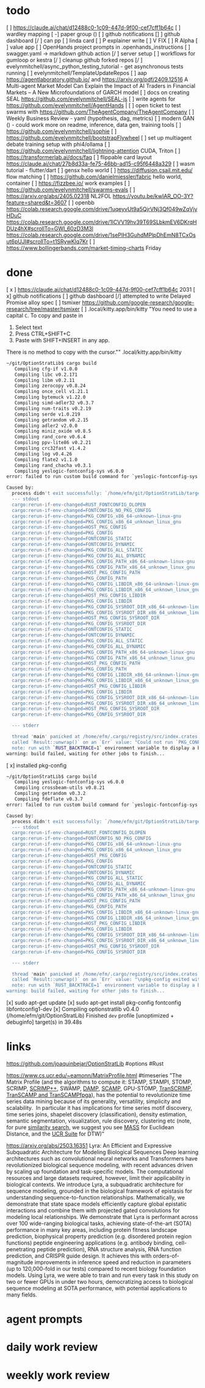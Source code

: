 # todo
[  ] https://claude.ai/chat/d12488c0-1c09-447d-9f00-cef7cff1b64c
[ ] wardley mapping
[ -] paper group ()
[ ] github notifications
[]  ] github dashboard
[/ ] can pp
[ ] linda card
[ ] P explainer write
[ ] V FIX
[ ] R Alpha
[ ] value app
[ ] OpenHands project prompts in .openhands_instructions
[ ] swagger.yaml -> markdown github action
[/ ] server setup
[ ] workflows for gumloop or kestra
[/ ] cleanup github forked repos
[/ ] evelynmitchell/async_python_testing_tutorial - get asynchronous tests running
[ ] evelynmitchell/TemplateUpdateRepos
[ ] aap https://agentlaboratory.github.io/ and https://arxiv.org/pdf/2409.12516 A Multi-agent Market Model Can Explain the Impact of AI Traders in Financial Markets – A New Microfoundations of GARCH model
[ ] docs on creating SEAL https://github.com/evelynmitchell/SEAL-js
[ ] write agents for https://github.com/evelynmitchell/AgentHands |
[ ] open ticket to test swarms with https://github.com/TheAgentCompany/TheAgentCompany
[ ] Weekly Business Review - yaml (hypothesis, dag, metrics)
[ ] modern GAN () - could work more on readme, inference, data gen, training tools
[ ] https://github.com/evelynmitchell/sophie
[ ] https://github.com/evelynmitchell/bootstrapFlywheel
[ ] set up multiagent debate training setup with phi4/ollama
[ ] https://github.com/evelynmitchell/lightning-attention CUDA, Triton
[ ] https://transformerlab.ai/docs/faq
[ ] flippable card layout https://claude.ai/chat/27b8d33a-fe75-46bb-ad15-c95f6448a329
[ ] wasm tutorial - flutter/dart
[ ] gensx hello world
[ ] https://diffusion.csail.mit.edu/ flow matching 
[ ] https://github.com/danielmiessler/fabric hello world, container
[ ] https://fizzbee.io/ work examples
[ ] https://github.com/evelynmitchell/swarms-evals
[ ] https://arxiv.org/abs/2405.02318 NL2FOL
https://youtu.be/kwIAR_OO-3Y?feature=shared&t=3607
[ ] openbb https://colab.research.google.com/drive/1uqeyvUt9a5QjrVNj3Qf049wZqVjyHDuC https://colab.research.google.com/drive/1lCVV19hv39T69SLbkmEV6DKrqHDUz4hX#scrollTo=GWI_60zD3M3l https://colab.research.google.com/drive/1sePIH3GuhdMPlpDhEmN8TCxOsut6pUJI#scrollTo=t1SRywKlq7Kr
[ ]  https://www.bollingerbands.com/market-timing-charts Friday

# done

[ x ] https://claude.ai/chat/d12488c0-1c09-447d-9f00-cef7cff1b64c 2031
[ x] github notifications
[ ] github dashboard
[/] attempted to write Delayed Promise alloy spec
[ ] tsmixer https://github.com/google-research/google-research/tree/master/tsmixer
[ ] .local/kitty.app/bin/kitty "You need to use a capital `C`. To copy and paste in

1. Select text
2. Press CTRL+SHIFT+C
3. Paste with SHIFT+INSERT in any app.

There is no method to copy with the cursor.""
.local/kitty.app/bin/kitty

```bash 
~/git/OptionStratLib$ cargo build
   Compiling cfg-if v1.0.0
   Compiling libc v0.2.171
   Compiling libm v0.2.11
   Compiling zerocopy v0.8.24
   Compiling once_cell v1.21.1
   Compiling bytemuck v1.22.0
   Compiling simd-adler32 v0.3.7
   Compiling num-traits v0.2.19
   Compiling serde v1.0.219
   Compiling getrandom v0.2.15
   Compiling adler2 v2.0.0
   Compiling miniz_oxide v0.8.5
   Compiling rand_core v0.6.4
   Compiling ppv-lite86 v0.2.21
   Compiling crc32fast v1.4.2
   Compiling log v0.4.26
   Compiling flate2 v1.1.0
   Compiling rand_chacha v0.3.1
   Compiling yeslogic-fontconfig-sys v6.0.0
error: failed to run custom build command for `yeslogic-fontconfig-sys v6.0.0`

Caused by:
  process didn't exit successfully: `/home/efm/git/OptionStratLib/target/debug/build/yeslogic-fontconfig-sys-82c2c7d48aa7e58a/build-script-build` (exit status: 101)
  --- stdout
  cargo:rerun-if-env-changed=RUST_FONTCONFIG_DLOPEN
  cargo:rerun-if-env-changed=FONTCONFIG_NO_PKG_CONFIG
  cargo:rerun-if-env-changed=PKG_CONFIG_x86_64-unknown-linux-gnu
  cargo:rerun-if-env-changed=PKG_CONFIG_x86_64_unknown_linux_gnu
  cargo:rerun-if-env-changed=HOST_PKG_CONFIG
  cargo:rerun-if-env-changed=PKG_CONFIG
  cargo:rerun-if-env-changed=FONTCONFIG_STATIC
  cargo:rerun-if-env-changed=FONTCONFIG_DYNAMIC
  cargo:rerun-if-env-changed=PKG_CONFIG_ALL_STATIC
  cargo:rerun-if-env-changed=PKG_CONFIG_ALL_DYNAMIC
  cargo:rerun-if-env-changed=PKG_CONFIG_PATH_x86_64-unknown-linux-gnu
  cargo:rerun-if-env-changed=PKG_CONFIG_PATH_x86_64_unknown_linux_gnu
  cargo:rerun-if-env-changed=HOST_PKG_CONFIG_PATH
  cargo:rerun-if-env-changed=PKG_CONFIG_PATH
  cargo:rerun-if-env-changed=PKG_CONFIG_LIBDIR_x86_64-unknown-linux-gnu
  cargo:rerun-if-env-changed=PKG_CONFIG_LIBDIR_x86_64_unknown_linux_gnu
  cargo:rerun-if-env-changed=HOST_PKG_CONFIG_LIBDIR
  cargo:rerun-if-env-changed=PKG_CONFIG_LIBDIR
  cargo:rerun-if-env-changed=PKG_CONFIG_SYSROOT_DIR_x86_64-unknown-linux-gnu
  cargo:rerun-if-env-changed=PKG_CONFIG_SYSROOT_DIR_x86_64_unknown_linux_gnu
  cargo:rerun-if-env-changed=HOST_PKG_CONFIG_SYSROOT_DIR
  cargo:rerun-if-env-changed=PKG_CONFIG_SYSROOT_DIR
  cargo:rerun-if-env-changed=FONTCONFIG_STATIC
  cargo:rerun-if-env-changed=FONTCONFIG_DYNAMIC
  cargo:rerun-if-env-changed=PKG_CONFIG_ALL_STATIC
  cargo:rerun-if-env-changed=PKG_CONFIG_ALL_DYNAMIC
  cargo:rerun-if-env-changed=PKG_CONFIG_PATH_x86_64-unknown-linux-gnu
  cargo:rerun-if-env-changed=PKG_CONFIG_PATH_x86_64_unknown_linux_gnu
  cargo:rerun-if-env-changed=HOST_PKG_CONFIG_PATH
  cargo:rerun-if-env-changed=PKG_CONFIG_PATH
  cargo:rerun-if-env-changed=PKG_CONFIG_LIBDIR_x86_64-unknown-linux-gnu
  cargo:rerun-if-env-changed=PKG_CONFIG_LIBDIR_x86_64_unknown_linux_gnu
  cargo:rerun-if-env-changed=HOST_PKG_CONFIG_LIBDIR
  cargo:rerun-if-env-changed=PKG_CONFIG_LIBDIR
  cargo:rerun-if-env-changed=PKG_CONFIG_SYSROOT_DIR_x86_64-unknown-linux-gnu
  cargo:rerun-if-env-changed=PKG_CONFIG_SYSROOT_DIR_x86_64_unknown_linux_gnu
  cargo:rerun-if-env-changed=HOST_PKG_CONFIG_SYSROOT_DIR
  cargo:rerun-if-env-changed=PKG_CONFIG_SYSROOT_DIR

  --- stderr

  thread 'main' panicked at /home/efm/.cargo/registry/src/index.crates.io-1949cf8c6b5b557f/yeslogic-fontconfig-sys-6.0.0/build.rs:8:48:
  called `Result::unwrap()` on an `Err` value: "Could not run `PKG_CONFIG_ALLOW_SYSTEM_LIBS=1 PKG_CONFIG_ALLOW_SYSTEM_CFLAGS=1 pkg-config --libs --cflags fontconfig`\nThe pkg-config command could not be found.\n\nMost likely, you need to install a pkg-config package for your OS.\nTry `apt install pkg-config`, or `yum install pkg-config`, or `brew install pkgconf`\nor `pkg install pkg-config`, or `apk add pkgconfig` depending on your distribution.\n\nIf you've already installed it, ensure the pkg-config command is one of the\ndirectories in the PATH environment variable.\n\nIf you did not expect this build to link to a pre-installed system library,\nthen check documentation of the yeslogic-fontconfig-sys crate for an option to\nbuild the library from source, or disable features or dependencies\nthat require pkg-config."
  note: run with `RUST_BACKTRACE=1` environment variable to display a backtrace
warning: build failed, waiting for other jobs to finish...
```

[ x] installed pkg-config

```bash
~/git/OptionStratLib$ cargo build
   Compiling yeslogic-fontconfig-sys v6.0.0
   Compiling crossbeam-utils v0.8.21
   Compiling getrandom v0.3.2
   Compiling fdeflate v0.3.7
error: failed to run custom build command for `yeslogic-fontconfig-sys v6.0.0`

Caused by:
  process didn't exit successfully: `/home/efm/git/OptionStratLib/target/debug/build/yeslogic-fontconfig-sys-82c2c7d48aa7e58a/build-script-build` (exit status: 101)
  --- stdout
  cargo:rerun-if-env-changed=RUST_FONTCONFIG_DLOPEN
  cargo:rerun-if-env-changed=FONTCONFIG_NO_PKG_CONFIG
  cargo:rerun-if-env-changed=PKG_CONFIG_x86_64-unknown-linux-gnu
  cargo:rerun-if-env-changed=PKG_CONFIG_x86_64_unknown_linux_gnu
  cargo:rerun-if-env-changed=HOST_PKG_CONFIG
  cargo:rerun-if-env-changed=PKG_CONFIG
  cargo:rerun-if-env-changed=FONTCONFIG_STATIC
  cargo:rerun-if-env-changed=FONTCONFIG_DYNAMIC
  cargo:rerun-if-env-changed=PKG_CONFIG_ALL_STATIC
  cargo:rerun-if-env-changed=PKG_CONFIG_ALL_DYNAMIC
  cargo:rerun-if-env-changed=PKG_CONFIG_PATH_x86_64-unknown-linux-gnu
  cargo:rerun-if-env-changed=PKG_CONFIG_PATH_x86_64_unknown_linux_gnu
  cargo:rerun-if-env-changed=HOST_PKG_CONFIG_PATH
  cargo:rerun-if-env-changed=PKG_CONFIG_PATH
  cargo:rerun-if-env-changed=PKG_CONFIG_LIBDIR_x86_64-unknown-linux-gnu
  cargo:rerun-if-env-changed=PKG_CONFIG_LIBDIR_x86_64_unknown_linux_gnu
  cargo:rerun-if-env-changed=HOST_PKG_CONFIG_LIBDIR
  cargo:rerun-if-env-changed=PKG_CONFIG_LIBDIR
  cargo:rerun-if-env-changed=PKG_CONFIG_SYSROOT_DIR_x86_64-unknown-linux-gnu
  cargo:rerun-if-env-changed=PKG_CONFIG_SYSROOT_DIR_x86_64_unknown_linux_gnu
  cargo:rerun-if-env-changed=HOST_PKG_CONFIG_SYSROOT_DIR
  cargo:rerun-if-env-changed=PKG_CONFIG_SYSROOT_DIR

  --- stderr

  thread 'main' panicked at /home/efm/.cargo/registry/src/index.crates.io-1949cf8c6b5b557f/yeslogic-fontconfig-sys-6.0.0/build.rs:8:48:
  called `Result::unwrap()` on an `Err` value: "\npkg-config exited with status code 1\n> PKG_CONFIG_ALLOW_SYSTEM_LIBS=1 PKG_CONFIG_ALLOW_SYSTEM_CFLAGS=1 pkg-config --libs --cflags fontconfig\n\nThe system library `fontconfig` required by crate `yeslogic-fontconfig-sys` was not found.\nThe file `fontconfig.pc` needs to be installed and the PKG_CONFIG_PATH environment variable must contain its parent directory.\nThe PKG_CONFIG_PATH environment variable is not set.\n\nHINT: if you have installed the library, try setting PKG_CONFIG_PATH to the directory containing `fontconfig.pc`.\n"
  note: run with `RUST_BACKTRACE=1` environment variable to display a backtrace
warning: build failed, waiting for other jobs to finish...
```

[x] sudo apt-get update
[x] sudo apt-get install pkg-config fontconfig libfontconfig1-dev
[x]    Compiling optionstratlib v0.4.0 (/home/efm/git/OptionStratLib)
    Finished `dev` profile [unoptimized + debuginfo] target(s) in 39.48s
# links

https://github.com/joaquinbejar/OptionStratLib #options #Rust 

https://www.cs.ucr.edu/~eamonn/MatrixProfile.html #timeseries "The Matrix Profile (and the algorithms to compute it: STAMP, STAMPI, STOMP, SCRIMP, [SCRIMP++](https://www.cs.ucr.edu/~eamonn/SCRIMP_ICDM_camera_ready_updated.pdf), SWAMP, [DAMP](https://www.cs.ucr.edu/%7Eeamonn/DAMP_long_version.pdf), [SCAMP](https://github.com/zpzim/SCAMP), GPU-STOMP, [TranSCRIMP, TranSCAMP and TranSCAMPfpga](https://www.sciencedirect.com/science/article/pii/S1877750322001600?via%3Dihub)), has the potential to revolutionize time series data mining because of its generality, versatility, simplicity and scalability.  In particular it has implications for time series motif discovery, time series joins, shapelet discovery (classification), density estimation, semantic segmentation, visualization, rule discovery, clustering etc (note, for pure [similarity search](https://en.wikipedia.org/wiki/Similarity_search), we suggest you see [MASS](http://www.cs.unm.edu/%7Emueen/FastestSimilaritySearch.html) for Euclidean Distance, and the [UCR Suite](http://www.cs.ucr.edu/%7Eeamonn/UCRsuite.html) for DTW)"

https://arxiv.org/abs/2503.16351 Lyra: An Efficient and Expressive Subquadratic Architecture for Modeling Biological Sequences Deep learning architectures such as convolutional neural networks and Transformers have revolutionized biological sequence modeling, with recent advances driven by scaling up foundation and task-specific models. The computational resources and large datasets required, however, limit their applicability in biological contexts. We introduce Lyra, a subquadratic architecture for sequence modeling, grounded in the biological framework of epistasis for understanding sequence-to-function relationships. Mathematically, we demonstrate that state space models efficiently capture global epistatic interactions and combine them with projected gated convolutions for modeling local relationships. We demonstrate that Lyra is performant across over 100 wide-ranging biological tasks, achieving state-of-the-art (SOTA) performance in many key areas, including protein fitness landscape prediction, biophysical property prediction (e.g. disordered protein region functions) peptide engineering applications (e.g. antibody binding, cell-penetrating peptide prediction), RNA structure analysis, RNA function prediction, and CRISPR guide design. It achieves this with orders-of-magnitude improvements in inference speed and reduction in parameters (up to 120,000-fold in our tests) compared to recent biology foundation models. Using Lyra, we were able to train and run every task in this study on two or fewer GPUs in under two hours, democratizing access to biological sequence modeling at SOTA performance, with potential applications to many fields. 
# agent prompts

# daily work review

# weekly work review